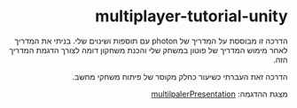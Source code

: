 <div dir='rtl' lang='he'>

# multiplayer-tutorial-unity
  
  הדרכה זו מבוססת על המדריך של photon עם תוספות ושינוים שלי. בניתי את המדריך לאחר מימוש המדריך של פוטון במשחק שלי 
  והכנת משחקון דומה לצורך הדגמת המדריך הזה.
  
  הדרכה זאת העברתי כשיעור כחלק מקוסר של פיתוח משחקי מחשב.
  
  מצגת ההדגמה: 
  [multilpalerPresentation](https://github.com/eli-game-dev/multiplayer-tutorial-unity/blob/main/multilpalerPresentation_EliyahuPeretz.pptx)
  
  </div>
